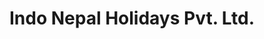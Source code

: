---
title: "Indo Nepal Holidays Pvt. Ltd."
url: /mumbai/indo-nepal-holidays-pvt-ltd-mahatma-gandhi-road/
shop: travel agency
---